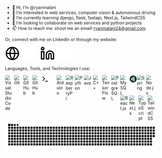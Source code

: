 - 👋 Hi, I’m @ryanmalani
- 👀 I’m interested in web services, computer vision & autonomous driving
- 🌱 I’m currently learning django, flask, fastapi, Next.js, TailwindCSS
- 💞️ I’m looking to collaborate on web services and python projects
- 📫 How to reach me: shoot me an email! ryanmalani24@gmail.com

Or, connect with me on LinkedIn or through my website:

[![website](./img/globe-light.svg)](https://www.ryanmalani.com#gh-light-mode-only)
[![website](./img/globe-dark.svg)](https://www.ryanmalani.com#gh-dark-mode-only)
&nbsp;&nbsp;
[![website](./img/linkedin-light.svg)](https://linkedin.com/in/ryanmalani#gh-light-mode-only)
[![website](./img/linkedin-dark.svg)](https://linkedin.com/in/ryanmalani#gh-dark-mode-only)
&nbsp;&nbsp;

Languages, Tools, and Technologies I use:

[<img align="left" alt="Visual Studio Code" width="25px" src="https://cdn.jsdelivr.net/gh/devicons/devicon/icons/vscode/vscode-original.svg" style="padding-right:5px;" />](https://code.visualstudio.com)
[<img align="left" alt="Git" width="25px" src="https://cdn.jsdelivr.net/gh/devicons/devicon/icons/git/git-original.svg" style="padding-right:5px;" />](https://git-scm.com)
[<img align="left" alt="GitHub" width="25px" src="https://user-images.githubusercontent.com/3369400/139447912-e0f43f33-6d9f-45f8-be46-2df5bbc91289.png" style="padding-right:5px;" />](https://github.com#gh-dark-mode-only)
[<img align="left" alt="GitHub" width="25px" src="https://user-images.githubusercontent.com/3369400/139448065-39a229ba-4b06-434b-bc67-616e2ed80c8f.png" style="padding-right:5px;" />](https://github.com#gh-light-mode-only)
[<img align="left" alt="Terminal" width="25px" src="./img/terminal-light.svg" />](https://support.apple.com/guide/terminal/welcome/mac#gh-light-mode-only)
[<img align="left" alt="Terminal" width="25px" src="./img/terminal-dark.svg" />](https://support.apple.com/guide/terminal/welcome/mac#gh-dark-mode-only)
[<img align="left" alt="Arduino" width="25px" src="https://cdn.jsdelivr.net/gh/devicons/devicon/icons/arduino/arduino-original.svg" style="padding-right:5px;" />](https://arduino.cc)
[<img align="left" alt="RaspberryPi" width="25px" src="https://cdn.jsdelivr.net/gh/devicons/devicon/icons/raspberrypi/raspberrypi-original.svg" style="padding-right:5px;" />](https://raspberrypi.com)
[<img align="left" alt="Python" width="25px" src="https://cdn.jsdelivr.net/gh/devicons/devicon/icons/python/python-original.svg" style="padding-right:5px;" />](https://python.org)
[<img align="left" alt="Java" width="25px" src="https://cdn.jsdelivr.net/gh/devicons/devicon/icons/java/java-original.svg" style="padding-right:5px;" />](https://docs.oracle.com/en/java/)
[<img align="left" alt="C++" width="25px" src="https://upload.wikimedia.org/wikipedia/commons/1/18/ISO_C%2B%2B_Logo.svg" style="padding-right:5px;" />](https://learn.microsoft.com/en-us/cpp/?view=msvc-170)
[<img align="left" alt="TensorFlow" width="25px" src="https://cdn.jsdelivr.net/gh/devicons/devicon/icons/tensorflow/tensorflow-original.svg" style="padding-right:5px;" />](https://www.tensorflow.org)
[<img align="left" alt="PostgreSQL" width="25px" src="https://cdn.jsdelivr.net/gh/devicons/devicon/icons/postgresql/postgresql-original.svg" style="padding-right:5px;" />](https://www.postgresql.org)
[<img align="left" alt="MySQL" width="25px" src="https://cdn.jsdelivr.net/gh/devicons/devicon/icons/mysql/mysql-original.svg" style="padding-right:5px;" />](https://www.mysql.com)
[<img align="left" alt="Django" width="25px" src="./img/django.png" />](https://www.djangoproject.com)
[<img align="left" alt="Spring" width="25px" src="https://cdn.jsdelivr.net/gh/devicons/devicon/icons/spring/spring-original.svg" style="padding-right:5px;" />](https://spring.io)
[<img align="left" alt="Node.js" width="25px" src="https://cdn.jsdelivr.net/gh/devicons/devicon/icons/nodejs/nodejs-original.svg" style="padding-right:5px;" />](https://nodejs.org/en/docs/)
[<img align="left" alt="React.js" width="25px" src="https://cdn.jsdelivr.net/gh/devicons/devicon/icons/react/react-original.svg" style="padding-right:5px;" />](https://reactjs.org)
[<img align="left" alt="Next.js" width="25px" src="https://cdn.jsdelivr.net/gh/devicons/devicon/icons/nextjs/nextjs-original.svg" style="padding-right:5px;" />](https://nextjs.org)
[<img align="left" alt="TypeScript" width="25px" src="https://cdn.jsdelivr.net/gh/devicons/devicon/icons/typescript/typescript-original.svg" style="padding-right:5px;" />](https://typescriptlang.org)
[<img align="left" alt="TailwindCSS" width="25px" src="https://cdn.jsdelivr.net/gh/devicons/devicon/icons/tailwindcss/tailwindcss-plain.svg" style="" />](https://tailwindcss.com)

<br />
<br />

<picture>
  <source media="(prefers-color-scheme: dark)" srcset="https://raw.githubusercontent.com/ryanmalani/ryanmalani/output/github-contribution-grid-snake-dark.svg" />
  <source media="(prefers-color-scheme: light)" srcset="https://raw.githubusercontent.com/ryanmalani/ryanmalani/output/github-contribution-grid-snake-dark.svg" />
  <img alt="github-snake" src="https://raw.githubusercontent.com/ryanmalani/ryanmalani/output/github-contribution-grid-snake-dark.svg" />
</picture>

[website]: https://ryanmalani.com
[linkedin]: https://linkedin.com/in/ryanmalani

<!---
ryanmalani/ryanmalani is a ✨ special ✨ repository because its `README.md` (this file) appears on your GitHub profile.
You can click the Preview link to take a look at your changes.
--->
